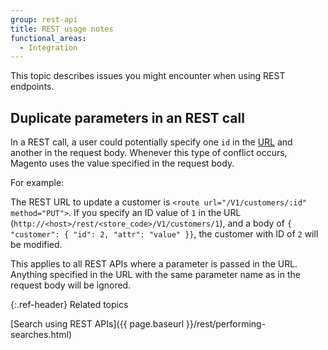 ```yaml
---
group: rest-api
title: REST usage notes
functional_areas:
  - Integration
---
```


This topic describes issues you might encounter when using REST endpoints.

## Duplicate parameters in an REST call

In a REST call, a user could potentially specify one `id` in the [URL](https://glossary.magento.com/url) and another in the request body.
Whenever this type of conflict occurs, Magento uses the value specified in the request body.

For example:

The REST URL to update a customer is `<route url="/V1/customers/:id" method="PUT">`. If you specify an ID value of `1` in the URL (`http://<host>/rest/<store_code>/V1/customers/1`), and a body of `{ "customer": { "id": 2, "attr": "value" }}`, the customer with ID of `2` will be modified.

This applies to all REST APIs where a parameter is passed in the URL. Anything specified in the URL with the same parameter name as in the request body will be ignored.

{:.ref-header}
Related topics

[Search using REST APIs]({{ page.baseurl }}/rest/performing-searches.html)
